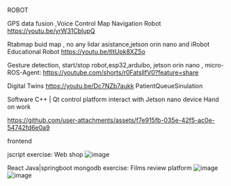 ROBOT 

GPS data fusion ,Voice Control Map Navigation Robot
https://youtu.be/yrW31CblupQ  

Rtabmap buid map , no any lidar asistance,jetson orin nano and iRobot Educational Robot
https://youtu.be/tltUpk8XZ5o

Gesture detection, start/stop robot,esp32,arduibo, jetson orin nano , micro-ROS-Agent:
https://youtube.com/shorts/r0FatsllfV0?feature=share

Digital Twins
https://youtu.be/Dc7NZb7aukk  PatientQueueSinulation


Software
C++ | Qt control platform  interact with Jetson nano device   Hand on work

https://github.com/user-attachments/assets/f7e915fb-035e-42f5-ac0e-54742fd6e0a9

frontend

jscript  exercise: Web shop
![image](https://github.com/user-attachments/assets/be1f31ca-5935-419e-812f-ea7335ef770a)

React Java|springboot  mongodb   exercise: Films review platform
![image](https://github.com/user-attachments/assets/dfd85ea0-57f2-4994-bb22-4049233a35da)
![image](https://github.com/user-attachments/assets/e6366654-4a66-4c46-a4e0-5fea02e5fbdc)




